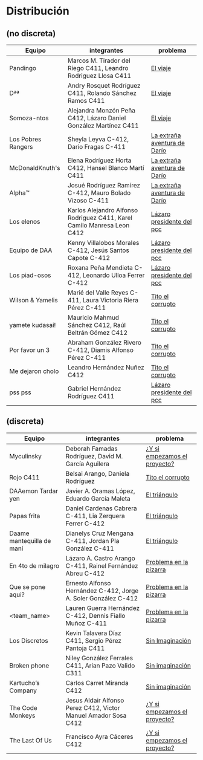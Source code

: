 # Distribución

## (no discreta)

| Equipo | integrantes | problema |
| ------ | ----------- | -------- |
| Pandingo | Marcos M. Tirador del Riego C411, Leandro Rodriguez Llosa C411 | [El viaje](https://github.com/matcom/algos/blob/main/Proyectos/2/el_viaje.md)
| Dªª | Andry Rosquet Rodríguez C411, Rolando Sánchez Ramos C411 | [El viaje](https://github.com/matcom/algos/blob/main/Proyectos/2/el_viaje.md)
| Somoza-ntos | Alejandra Monzón Peña C412, Lázaro Daniel González Martínez C411 | [El viaje](https://github.com/matcom/algos/blob/main/Proyectos/2/el_viaje.md)
| Los Pobres Rangers | Sheyla Leyva C-412, Darío Fragas C-411 | [La extraña aventura de Darío](https://github.com/matcom/algos/blob/main/Proyectos/2/la_extra%C3%B1a_aventura_de_dar%C3%ADo.md)
| McDonaldKnuth's | Elena Rodríguez Horta C412, Hansel Blanco Martí C411 | [La extraña aventura de Darío](https://github.com/matcom/algos/blob/main/Proyectos/2/la_extra%C3%B1a_aventura_de_dar%C3%ADo.md)
| Alpha™ | Josué Rodríguez Ramírez C-412, Mauro Bolado Vizoso C-411 | [La extraña aventura de Darío](https://github.com/matcom/algos/blob/main/Proyectos/2/la_extra%C3%B1a_aventura_de_dar%C3%ADo.md)
| Los elenos | Karlos Alejandro Alfonso Rodriguez C411, Karel Camilo Manresa Leon C412 | [Lázaro presidente del pcc](https://github.com/matcom/algos/blob/main/Proyectos/2/l%C3%A1zaro_presidente_del_pcc.md)
| Equipo de DAA | Kenny Villalobos Morales C-412, Jesús Santos Capote C-412 | [Lázaro presidente del pcc](https://github.com/matcom/algos/blob/main/Proyectos/2/l%C3%A1zaro_presidente_del_pcc.md)
| Los piad-osos | Roxana Peña Mendieta  C-412, Leonardo Ulloa Ferrer C-412 | [Lázaro presidente del pcc](https://github.com/matcom/algos/blob/main/Proyectos/2/l%C3%A1zaro_presidente_del_pcc.md)
| Wilson & Yamelis | Marié del Valle Reyes C-411, Laura Victoria Riera Pérez C-411 | [Tito el corrupto](https://github.com/matcom/algos/blob/main/Proyectos/2/tito_el_corrupto.md)
| yamete kudasai!  | Mauricio Mahmud Sánchez C412, Raúl Beltrán Gómez C412 | [Tito el corrupto](https://github.com/matcom/algos/blob/main/Proyectos/2/tito_el_corrupto.md)
| Por favor un 3  | Abraham González Rivero C-412, Diamis Alfonso Pérez C-411 | [Tito el corrupto](https://github.com/matcom/algos/blob/main/Proyectos/2/tito_el_corrupto.md)
| Me dejaron cholo | Leandro Hernández Nuñez C412| [Tito el corrupto](https://github.com/matcom/algos/blob/main/Proyectos/2/tito_el_corrupto.md)
| pss pss | Gabriel Hernández Rodríguez C411 | [Lázaro presidente del pcc](https://github.com/matcom/algos/blob/main/Proyectos/2/l%C3%A1zaro_presidente_del_pcc.md)

## (discreta)

| Equipo | integrantes | problema |
| ------ | ----------- | -------- |
| Myculinsky | Deborah Famadas Rodríguez, David M. García Aguilera | [¿Y si empezamos el proyecto?](https://github.com/matcom/algos/blob/main/Proyectos/2/%C2%BFY%20si%20empezamos%20el%20proyecto%3F.pdf)
| Rojo C411 | Belsai Arango, Daniela Rodríguez | [Tito el corrupto](https://github.com/matcom/algos/blob/main/Proyectos/2/%C2%BFY%20si%20empezamos%20el%20proyecto%3F.pdf)
| DAAemon Tardar yen | Javier A. Oramas López, Eduardo García Maleta | [El triángulo](https://github.com/matcom/algos/blob/main/Proyectos/2/el_tri%C3%A1ngulo.md)
| Papas frita | Daniel Cardenas Cabrera C-411, Lia Zerquera Ferrer C-412 | [El triángulo](https://github.com/matcom/algos/blob/main/Proyectos/2/el_tri%C3%A1ngulo.md)
| Daame mantequilla de maní | Dianelys Cruz Mengana C-411, Jordan Pla González C-411 | [El triángulo](https://github.com/matcom/algos/blob/main/Proyectos/2/el_tri%C3%A1ngulo.md)
| En 4to de milagro  | Lázaro A. Castro Arango C-411, Rainel Fernández Abreu C-412 | [Problema en la pizarra](https://github.com/matcom/algos/blob/main/Proyectos/2/problema_en_la_pizarra.md) |
| Que se pone aqui? | Ernesto Alfonso Hernández C-412, Jorge A. Soler González C-412 | [Problema en la pizarra](https://github.com/matcom/algos/blob/main/Proyectos/2/problema_en_la_pizarra.md) |
| <team_name> | Lauren Guerra Hernández C-412, Dennis Fiallo Muñoz C-411 | [Problema en la pizarra](https://github.com/matcom/algos/blob/main/Proyectos/2/problema_en_la_pizarra.md) |
| Los Discretos | Kevin Talavera Díaz C411, Sergio Pérez Pantoja C411 | [Sin Imaginación](https://github.com/matcom/algos/blob/main/Proyectos/2/sin_imaginaci%C3%B3n.md)
| Broken phone | Niley González Ferrales C411, Arian Pazo Valido C311 | [Sin imaginación](https://github.com/matcom/algos/blob/main/Proyectos/2/sin_imaginaci%C3%B3n.md)
| Kartucho’s Company | Carlos Carret Miranda C412 | [Sin imaginación](https://github.com/matcom/algos/blob/main/Proyectos/2/sin_imaginaci%C3%B3n.md)
| The Code Monkeys  | Jesus Aldair Alfonso Perez C412, Victor Manuel Amador Sosa C412 | [¿Y si empezamos el proyecto?](https://github.com/matcom/algos/blob/main/Proyectos/2/%C2%BFY%20si%20empezamos%20el%20proyecto%3F.pdf)
| The Last Of Us  | Francisco Ayra Cáceres C412 | [¿Y si empezamos el proyecto?](https://github.com/matcom/algos/blob/main/Proyectos/2/%C2%BFY%20si%20empezamos%20el%20proyecto%3F.pdf)
